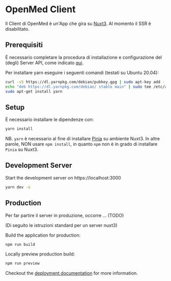 # OpenMed Client

Il Client di OpenMed è un'App che gira su [Nuxt3](https://v3.nuxtjs.org). Al momento il SSR è disabilitato.

## Prerequisiti

È necessario completare la procedura di installazione e configurazione del (degli) Server API, come indicato [qui](https://github.com/faisitalia/OpenMED/blob/develop/api/README.md).

Per installare yarn eseguire i seguenti comandi (testati su Ubuntu 20.04):

```bash
curl -sS https://dl.yarnpkg.com/debian/pubkey.gpg | sudo apt-key add -
echo "deb https://dl.yarnpkg.com/debian/ stable main" | sudo tee /etc/apt/sources.list.d/yarn.list
sudo apt-get install yarn
```

## Setup

È necessario installare le dipendenze con:

```bash
yarn install
```

NB. `yarn` è necessario al fine di installare [Pinia](https://pinia.vuejs.org/) su ambiente Nuxt3.
In altre parole, NON usare `npm install`, in quanto `npm` non è in grado di installare `Pinia` su Nuxt3.

## Development Server

Start the development server on https://localhost:3000

```bash
yarn dev -o
```

## Production

Per far partire il server in produzione, occorre ... (TODO)

(Di seguito le istruzioni standard per un server nuxt3)

Build the application for production:

```bash
npm run build
```

Locally preview production build:

```bash
npm run preview
```

Checkout the [deployment documentation](https://v3.nuxtjs.org/guide/deploy/presets) for more information.
